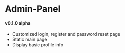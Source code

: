 # Admin-Panel
<h4>v0.1.0 alpha</h4>
<ul>
<li>Customized login, register and password reset page</li>
<li>Static main page</li>
<li>Display basic profile info</li>
</ul>
